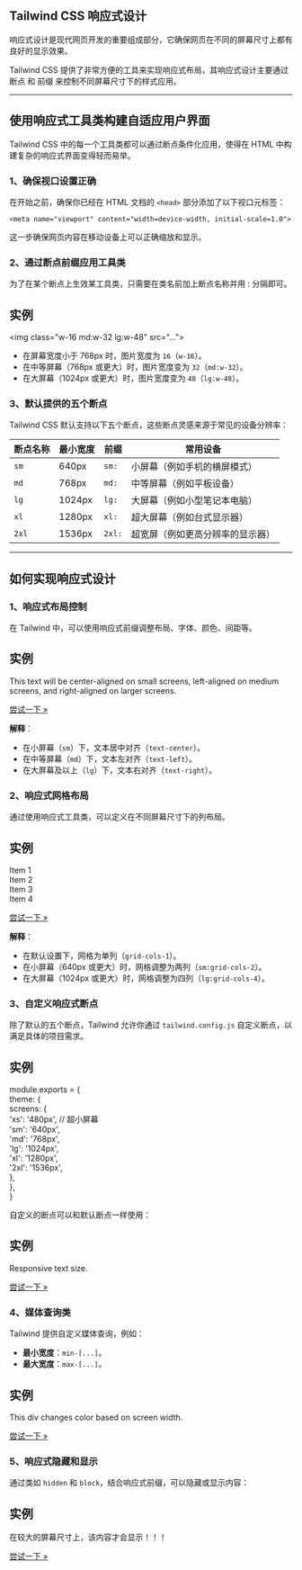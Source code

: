 ## Tailwind CSS 响应式设计

响应式设计是现代网页开发的重要组成部分，它确保网页在不同的屏幕尺寸上都有良好的显示效果。

Tailwind CSS 提供了非常方便的工具来实现响应式布局，其响应式设计主要通过 断点 和 前缀 来控制不同屏幕尺寸下的样式应用。

* * *

## 使用响应式工具类构建自适应用户界面

Tailwind CSS 中的每一个工具类都可以通过断点条件化应用，使得在 HTML 中构建复杂的响应式界面变得轻而易举。

### 1、确保视口设置正确

在开始之前，确保你已经在 HTML 文档的 `<head>` 部分添加了以下视口元标签：

```
<meta name="viewport" content="width=device-width, initial-scale=1.0">
```

这一步确保网页内容在移动设备上可以正确缩放和显示。

### 2、通过断点前缀应用工具类

为了在某个断点上生效某工具类，只需要在类名前加上断点名称并用 : 分隔即可。

## 实例

<!-- 默认宽度为 16，中等屏幕为 32，大屏幕为 48 -->  
<img class\="w-16 md:w-32 lg:w-48" src\="..."\>  

+   在屏幕宽度小于 768px 时，图片宽度为 `16`（`w-16`）。
+   在中等屏幕（768px 或更大）时，图片宽度变为 `32`（`md:w-32`）。
+   在大屏幕（1024px 或更大）时，图片宽度变为 `48`（`lg:w-48`）。

### 3、默认提供的五个断点

Tailwind CSS 默认支持以下五个断点，这些断点灵感来源于常见的设备分辨率：

| **断点名称** | **最小宽度** | **前缀** | **常用设备**                     |
| ------------ | ------------ | -------- | -------------------------------- |
| `sm`         | 640px        | `sm:`    | 小屏幕（例如手机的横屏模式）     |
| `md`         | 768px        | `md:`    | 中等屏幕（例如平板设备）         |
| `lg`         | 1024px       | `lg:`    | 大屏幕（例如小型笔记本电脑）     |
| `xl`         | 1280px       | `xl:`    | 超大屏幕（例如台式显示器）       |
| `2xl`        | 1536px       | `2xl:`   | 超宽屏（例如更高分辨率的显示器） |

* * *

## **如何实现响应式设计**

### 1、响应式布局控制

在 Tailwind 中，可以使用响应式前缀调整布局、字体、颜色、间距等。

## 实例

<div class\="text-center sm:text-left md:text-right"\>  
  This text will be center-aligned on small screens, left-aligned on medium screens, and right-aligned on larger screens.  
</div\>  

[尝试一下 »](https://www.runoob.com/try/try.php?filename=trytailwindcss_rd1)

**解释**：

+   在小屏幕（`sm`）下，文本居中对齐（`text-center`）。
+   在中等屏幕（`md`）下，文本左对齐（`text-left`）。
+   在大屏幕及以上（`lg`）下，文本右对齐（`text-right`）。

### 2、响应式网格布局

通过使用响应式工具类，可以定义在不同屏幕尺寸下的列布局。

## 实例

<div class\="grid grid-cols-1 sm:grid-cols-2 lg:grid-cols-4"\>  
  <div class\="bg-red-500"\>Item 1</div\>  
  <div class\="bg-green-500"\>Item 2</div\>  
  <div class\="bg-blue-500"\>Item 3</div\>  
  <div class\="bg-yellow-500"\>Item 4</div\>  
</div\>  

[尝试一下 »](https://www.runoob.com/try/try.php?filename=trytailwindcss_rd2)

**解释**：

+   在默认设置下，网格为单列（`grid-cols-1`）。
+   在小屏幕（640px 或更大）时，网格调整为两列（`sm:grid-cols-2`）。
+   在大屏幕（1024px 或更大）时，网格调整为四列（`lg:grid-cols-4`）。

### 3、自定义响应式断点

除了默认的五个断点，Tailwind 允许你通过 `tailwind.config.js` 自定义断点，以满足具体的项目需求。

## 实例

module.exports \= {  
  theme: {  
    screens: {  
      'xs': '480px', // 超小屏幕  
      'sm': '640px',  
      'md': '768px',  
      'lg': '1024px',  
      'xl': '1280px',  
      '2xl': '1536px',  
    },  
  },  
}  

自定义的断点可以和默认断点一样使用：

## 实例

<div class\="xs:text-sm sm:text-base lg:text-xl"\>  
  Responsive text size.  
</div\>  

[尝试一下 »](https://www.runoob.com/try/try.php?filename=trytailwindcss_rd3)

### 4、媒体查询类

Tailwind 提供自定义媒体查询，例如：

+   **最小宽度**：`min-[...]`。
+   **最大宽度**：`max-[...]`。

## 实例

<div class\="min-\[640px\]:bg-blue-500 max-\[640px\]:bg-red-500"\>  
  This div changes color based on screen width.  
</div\>  

[尝试一下 »](https://www.runoob.com/try/try.php?filename=trytailwindcss_rd4)

### 5、响应式隐藏和显示

通过类如 `hidden` 和 `block`，结合响应式前缀，可以隐藏或显示内容：

## 实例

<div class\="hidden sm:block md:hidden lg:block"\>  
  在较大的屏幕尺寸上，该内容才会显示！！！  
</div\>  

[尝试一下 »](https://www.runoob.com/try/try.php?filename=trytailwindcss_rd5)